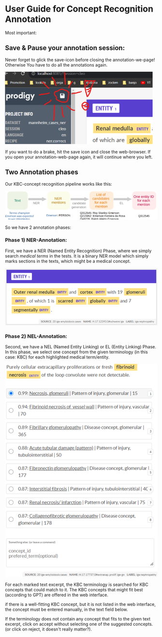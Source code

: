 # User Guide for Concept Recognition Annotation

Most important:

## Save & Pause your annotation session:

Never forget to glick the save-icon before closing the annotation-we-page! 
Otherwise You have to do all the annotations again.

![img.png](data/img_save.png)

If you want to do a brake, hit the save icon and close the web-browser. 
If you open your annotation-web-page again, it will continue where you left.

## Two Annotation phases

Our KBC-concept recognition pipeline works like this:

![img.png](data/img.png)

So we have 2 annotation phases:

### Phase 1) NER-Annotation:

First, we have a NER (Named Entity Recognition) Phase, where we simply search _medical terms_ in the tests.
It is a binary NER model which simply marks sections in the texts, which might be a medical concept.

![img_ner.png](data/img_ner.png)

### Phase 2) NEL-Annotation:

Second, we have a NEL (Named Entity Linking) or EL (Entity Linking) Phase. 
In this phase, we select one concept from the given terminology (in this case: KBC) for each highlighted medical term/entity.

![img_nel.png](data/img_nel.png)

For each marked text excerpt, the KBC terminology is searched for KBC concepts that could match to it. 
The KBC concepts that might fit best (according to GPT) are offered in the web interface.

if there is a well-fitting KBC concept, but it is not listed in the web interface, 
the concept must be entered manually, in the text field below.

If the terminology does not contain any concept that fits to the given text excerpt, 
 click on accept without selecting one of the suggested concepts. 
(or click on reject, it doesn't really matter?).


